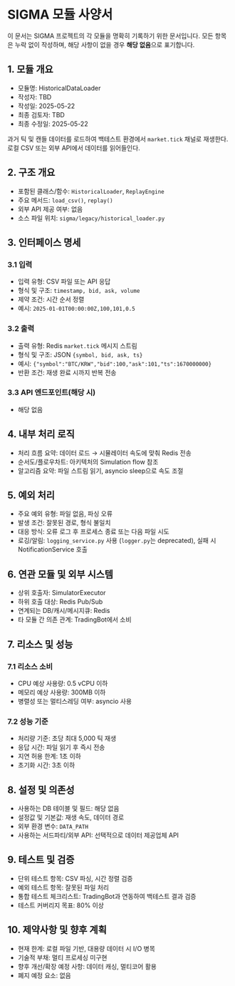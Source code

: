 # SIGMA 모듈 사양서

이 문서는 SIGMA 프로젝트의 각 모듈을 명확히 기록하기 위한 문서입니다. 모든 항목은 누락 없이 작성하며, 해당 사항이 없을 경우 **해당 없음**으로 표기합니다.

## 1. 모듈 개요
* 모듈명: HistoricalDataLoader
* 작성자: TBD
* 작성일: 2025-05-22
* 최종 검토자: TBD
* 최종 수정일: 2025-05-22

과거 틱 및 캔들 데이터를 로드하여 백테스트 환경에서 `market.tick` 채널로 재생한다. 로컬 CSV 또는 외부 API에서 데이터를 읽어들인다.

## 2. 구조 개요
* 포함된 클래스/함수: `HistoricalLoader`, `ReplayEngine`
* 주요 메서드: `load_csv()`, `replay()`
* 외부 API 제공 여부: 없음
* 소스 파일 위치: `sigma/legacy/historical_loader.py`

## 3. 인터페이스 명세
### 3.1 입력
* 입력 유형: CSV 파일 또는 API 응답
* 형식 및 구조: `timestamp, bid, ask, volume`
* 제약 조건: 시간 순서 정렬
* 예시: `2025-01-01T00:00:00Z,100,101,0.5`

### 3.2 출력
* 출력 유형: Redis `market.tick` 메시지 스트림
* 형식 및 구조: JSON `{symbol, bid, ask, ts}`
* 예시: `{"symbol":"BTC/KRW","bid":100,"ask":101,"ts":1670000000}`
* 반환 조건: 재생 완료 시까지 반복 전송

### 3.3 API 엔드포인트(해당 시)
* 해당 없음

## 4. 내부 처리 로직
* 처리 흐름 요약: 데이터 로드 → 시뮬레이터 속도에 맞춰 Redis 전송
* 순서도/플로우차트: 아키텍처의 Simulation flow 참조
* 알고리즘 요약: 파일 스트림 읽기, asyncio sleep으로 속도 조절

## 5. 예외 처리
* 주요 예외 유형: 파일 없음, 파싱 오류
* 발생 조건: 잘못된 경로, 형식 불일치
* 대응 방식: 오류 로그 후 프로세스 종료 또는 다음 파일 시도
* 로깅/알림: `logging_service.py` 사용 (`logger.py`는 deprecated), 실패 시 NotificationService 호출

## 6. 연관 모듈 및 외부 시스템
* 상위 호출자: SimulatorExecutor
* 하위 호출 대상: Redis Pub/Sub
* 연계되는 DB/캐시/메시지큐: Redis
* 타 모듈 간 의존 관계: TradingBot에서 소비

## 7. 리소스 및 성능
### 7.1 리소스 소비
* CPU 예상 사용량: 0.5 vCPU 이하
* 메모리 예상 사용량: 300MB 이하
* 병렬성 또는 멀티스레딩 여부: asyncio 사용

### 7.2 성능 기준
* 처리량 기준: 초당 최대 5,000 틱 재생
* 응답 시간: 파일 읽기 후 즉시 전송
* 지연 허용 한계: 1초 이하
* 초기화 시간: 3초 이하

## 8. 설정 및 의존성
* 사용하는 DB 테이블 및 필드: 해당 없음
* 설정값 및 기본값: 재생 속도, 데이터 경로
* 외부 환경 변수: `DATA_PATH`
* 사용하는 서드파티/외부 API: 선택적으로 데이터 제공업체 API

## 9. 테스트 및 검증
* 단위 테스트 항목: CSV 파싱, 시간 정렬 검증
* 예외 테스트 항목: 잘못된 파일 처리
* 통합 테스트 체크리스트: TradingBot과 연동하여 백테스트 결과 검증
* 테스트 커버리지 목표: 80% 이상

## 10. 제약사항 및 향후 계획
* 현재 한계: 로컬 파일 기반, 대용량 데이터 시 I/O 병목
* 기술적 부채: 멀티 프로세싱 미구현
* 향후 개선/확장 예정 사항: 데이터 캐싱, 멀티코어 활용
* 폐지 예정 요소: 없음

